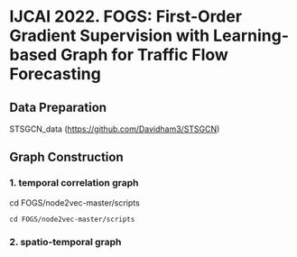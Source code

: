 # IJCAI 2022. FOGS: First-Order Gradient Supervision with Learning-based Graph for Traffic Flow Forecasting

## Data Preparation
STSGCN_data (https://github.com/Davidham3/STSGCN)
## Graph Construction
### 1. temporal correlation graph
cd FOGS/node2vec-master/scripts
```
cd FOGS/node2vec-master/scripts

```
### 2. spatio-temporal graph
